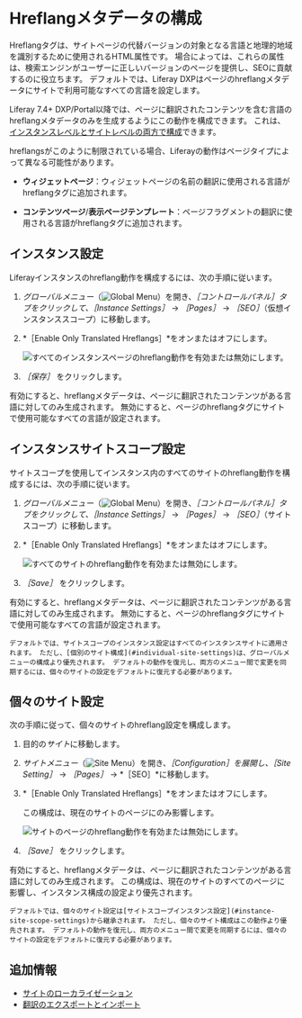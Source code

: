# Hreflangメタデータの構成

Hreflangタグは、サイトページの代替バージョンの対象となる言語と地理的地域を識別するために使用されるHTML属性です。 場合によっては、これらの属性は、検索エンジンがユーザーに正しいバージョンのページを提供し、SEOに貢献するのに役立ちます。 デフォルトでは、Liferay DXPはページのhreflangメタデータにサイトで利用可能なすべての言語を設定します。

Liferay 7.4+ DXP/Portal以降では、ページに翻訳されたコンテンツを含む言語のhreflangメタデータのみを生成するようにこの動作を構成できます。 これは、[インスタンスレベルとサイトレベルの両方で構成](../../system-administration/configuring-liferay/understanding-configuration-scope.md)できます。

hreflangsがこのように制限されている場合、Liferayの動作はページタイプによって異なる可能性があります。

* **ウィジェットページ**：ウィジェットページの名前の翻訳に使用される言語がhreflangタグに追加されます。

* **コンテンツページ**/**表示ページテンプレート**：ページフラグメントの翻訳に使用される言語がhreflangタグに追加されます。

## インスタンス設定

Liferayインスタンスのhreflang動作を構成するには、次の手順に従います。

1. *グローバルメニュー*（![Global Menu](../../images/icon-applications-menu.png)）を開き、*［コントロールパネル］*タブをクリックして、*［Instance Settings］* &rarr; *［Pages］* &rarr; *［SEO］*（仮想インスタンススコープ）に移動します。

1. *［Enable Only Translated Hreflangs］*をオンまたはオフにします。

   ![すべてのインスタンスページのhreflang動作を有効または無効にします。](./configuring-hreflang-meta-data/images/01.png)

1. *［保存］* をクリックします。

有効にすると、hreflangメタデータは、ページに翻訳されたコンテンツがある言語に対してのみ生成されます。 無効にすると、ページのhreflangタグにサイトで使用可能なすべての言語が設定されます。

## インスタンスサイトスコープ設定

サイトスコープを使用してインスタンス内のすべてのサイトのhreflang動作を構成するには、次の手順に従います。

1. *グローバルメニュー*（![Global Menu](../../images/icon-applications-menu.png)）を開き、*［コントロールパネル］*タブをクリックして、*［Instance Settings］* &rarr; *［Pages］* &rarr; *［SEO］*（サイトスコープ）に移動します。

1. *［Enable Only Translated Hreflangs］*をオンまたはオフにします。

   ![すべてのサイトのhreflang動作を有効または無効にします。](./configuring-hreflang-meta-data/images/02.png)

1. *［Save］* をクリックします。

有効にすると、hreflangメタデータは、ページに翻訳されたコンテンツがある言語に対してのみ生成されます。 無効にすると、ページのhreflangタグにサイトで使用可能なすべての言語が設定されます。

```{note}
デフォルトでは、サイトスコープのインスタンス設定はすべてのインスタンスサイトに適用されます。 ただし、[個別のサイト構成](#individual-site-settings)は、グローバルメニューの構成より優先されます。 デフォルトの動作を復元し、両方のメニュー間で変更を同期するには、個々のサイトの設定をデフォルトに復元する必要があります。 
```

## 個々のサイト設定

次の手順に従って、個々のサイトのhreflang設定を構成します。

1. 目的の*サイト*に移動します。

1. *サイトメニュー*（![Site Menu](../../images/icon-product-menu.png)）を開き、*［Configuration］*を展開し、*［Site Setting］* &rarr; *［Pages］* &rarr; *［SEO］*に移動します。

1. *［Enable Only Translated Hreflangs］*をオンまたはオフにします。

   この構成は、現在のサイトのページにのみ影響します。

   ![サイトのページのhreflang動作を有効または無効にします。](./configuring-hreflang-meta-data/images/03.png)

1. *［Save］* をクリックします。

有効にすると、hreflangメタデータは、ページに翻訳されたコンテンツがある言語に対してのみ生成されます。 この構成は、現在のサイトのすべてのページに影響し、インスタンス構成の設定より優先されます。

```{note}
デフォルトでは、個々のサイト設定は[サイトスコープインスタンス設定](#instance-site-scope-settings)から継承されます。 ただし、個々のサイト構成はこの動作より優先されます。 デフォルトの動作を復元し、両方のメニュー間で変更を同期するには、個々のサイトの設定をデフォルトに復元する必要があります。 
```

## 追加情報

* [サイトのローカライゼーション](./site-localization.md)
* [翻訳のエクスポートとインポート](../../content-authoring-and-management/translating-pages-and-content.md)
